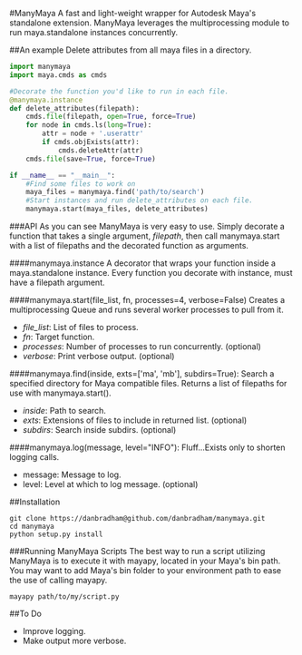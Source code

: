#ManyMaya
A fast and light-weight wrapper for Autodesk Maya's standalone extension. ManyMaya leverages the multiprocessing module to run maya.standalone instances concurrently.


##An example
Delete attributes from all maya files in a directory.

```python
import manymaya
import maya.cmds as cmds

#Decorate the function you'd like to run in each file.
@manymaya.instance
def delete_attributes(filepath):
    cmds.file(filepath, open=True, force=True)
    for node in cmds.ls(long=True):
        attr = node + '.userattr'
        if cmds.objExists(attr):
            cmds.deleteAttr(attr)
    cmds.file(save=True, force=True)

if __name__ == "__main__":
    #Find some files to work on
    maya_files = manymaya.find('path/to/search')
    #Start instances and run delete_attributes on each file.
    manymaya.start(maya_files, delete_attributes)
```


###API
As you can see ManyMaya is very easy to use. Simply decorate a function that takes a single argument, *filepath*, then call manymaya.start with a list of filepaths and the decorated function as arguments.

####manymaya.instance
A decorator that wraps your function inside a maya.standalone instance. Every function you decorate with instance, must have a filepath argument.

####manymaya.start(file_list, fn, processes=4, verbose=False)
Creates a multiprocessing Queue and runs several worker processes to pull from it.

  - *file_list*: List of files to process.
  - *fn*: Target function.
  - *processes*: Number of processes to run concurrently. (optional)
  - *verbose*: Print verbose output. (optional)

####manymaya.find(inside, exts=['ma', 'mb'], subdirs=True):
Search a specified directory for Maya compatible files.
Returns a list of filepaths for use with manymaya.start().

  - *inside*: Path to search.
  - *exts*: Extensions of files to include in returned list. (optional)
  - *subdirs*: Search inside subdirs. (optional)

####manymaya.log(message, level="INFO"):
Fluff...Exists only to shorten logging calls.

-  message: Message to log.
-  level: Level at which to log message. (optional)


##Installation

    git clone https://danbradham@github.com/danbradham/manymaya.git
    cd manymaya
    python setup.py install

###Running ManyMaya Scripts
The best way to run a script utilizing ManyMaya is to execute it with mayapy, located in your Maya's bin path. You may want to add Maya's bin folder to your environment path to ease the use of calling mayapy.

    mayapy path/to/my/script.py


##To Do
  - Improve logging.
  - Make output more verbose.
